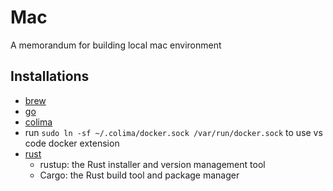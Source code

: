 # Mac

A memorandum for building local mac environment

## Installations

* [brew](https://github.com/Homebrew/brew)
* [go](https://go.dev/)
* [colima](https://github.com/abiosoft/colima)
 * run `sudo ln -sf ~/.colima/docker.sock /var/run/docker.sock` to use vs code docker extension
* [rust](https://www.rust-lang.org/learn/get-started)
  * rustup: the Rust installer and version management tool
  * Cargo: the Rust build tool and package manager
